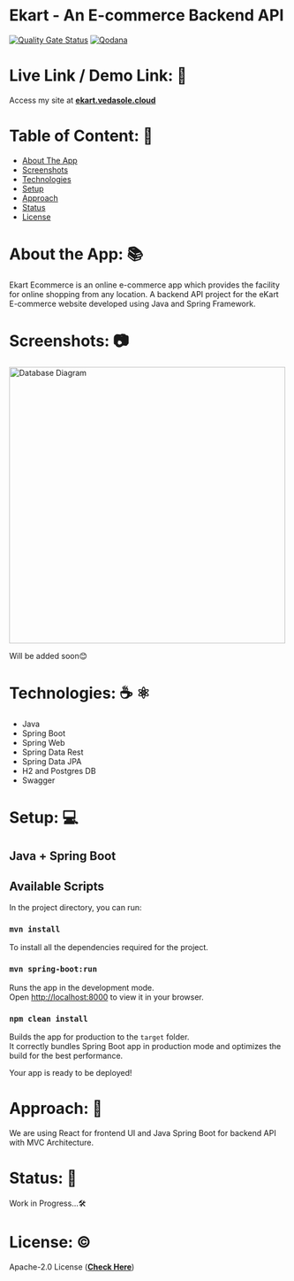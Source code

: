 # Ekart - An E-commerce Backend API

[![Quality Gate Status](https://sonarcloud.io/api/project_badges/measure?project=ved-asole_eKart-ecommerce-backend&metric=alert_status)](https://sonarcloud.io/summary/new_code?id=ved-asole_eKart-ecommerce-backend) [![Qodana](https://github.com/ved-asole/eKart-ecommerce-backend/actions/workflows/qodana.yml/badge.svg)](https://github.com/ved-asole/eKart-ecommerce-backend/actions/workflows/qodana.yml)

# Live Link / Demo Link: 🔗
Access my site at **[ekart.vedasole.cloud](https://ekart.vedasole.cloud)**

# Table of Content: 📑

- [About The App](#about-the-app)
- [Screenshots](#screenshots)
- [Technologies](#technologies)
- [Setup](#setup)
- [Approach](#approach)
- [Status](#status)
- [License](#license)

# About the App: 📚
Ekart Ecommerce is an online e-commerce app which provides the facility for online shopping from any location.
A backend API project for the eKart E-commerce website developed using Java and Spring Framework.

# Screenshots: 📷
<img src="https://raw.githubusercontent.com/ved-asole/eKart-ecommerce-backend/master/ekartdb-backend-ER-diagram.png" width="500" height="500" alt="Database Diagram"/>

Will be added soon😊

# Technologies: ☕️  ⚛️

- Java
- Spring Boot
- Spring Web
- Spring Data Rest
- Spring Data JPA
- H2 and Postgres DB
- Swagger

# Setup: 💻

## Java + Spring Boot 

## Available Scripts

In the project directory, you can run:

### `mvn install`

To install all the dependencies required for the project.

### `mvn spring-boot:run`

Runs the app in the development mode.\
Open [http://localhost:8000](http://localhost:8000) to view it in your browser.


### `npm clean install`

Builds the app for production to the `target` folder.\
It correctly bundles Spring Boot app in production mode and optimizes the build for the best performance.

Your app is ready to be deployed!

# Approach: 🚶
We are using React for frontend UI and Java Spring Boot for backend API with MVC Architecture.

# Status: 📶
Work in Progress...🛠️

# License: ©️
Apache-2.0 License (**[Check Here](https://github.com/ved-asole/eKart-ecommerce-app/blob/master/LICENSE)**)